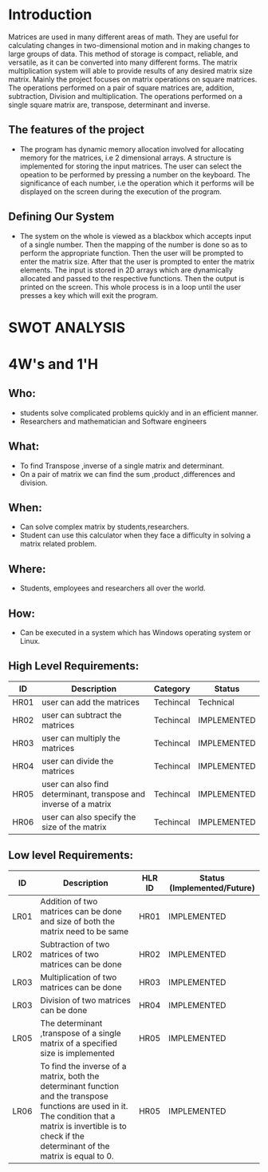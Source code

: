# Introduction

 Matrices are used in many different areas of math. They are useful for calculating changes in two-dimensional motion and in making changes to large groups of data. This method of storage is compact, reliable, and versatile, as it can be converted into many different forms. 
 The  matrix multiplication system will able to provide results of any desired matrix size matrix. Mainly the  project focuses on matrix operations on square matrices. The operations performed on a pair of square matrices are, addition, subtraction, Division and multiplication. The operations performed on a single square matrix are, transpose, determinant and inverse.



 ## The features of the project

 * The program has dynamic memory allocation involved for allocating memory for the matrices, i.e 2 dimensional arrays. A structure is implemented for storing the input matrices. The user can select the opeation to be performed by pressing a number on the keyboard. The significance of each number, i.e the operation which it performs will be displayed on the screen during the execution of the program.

## Defining Our System

* The system on the whole is viewed as a blackbox which accepts input of a single number. Then the mapping of the number is done so as to perform the appropriate function. Then the user will be prompted to enter the matrix size. After that the user is prompted to enter the matrix elements. The input is stored in 2D arrays which are dynamically allocated and passed to the respective functions. Then the output is printed on the screen. This whole process is in a loop until the user presses a key which will exit the program.


# SWOT ANALYSIS




# 4W&#39;s and 1&#39;H

## Who:
 * students solve complicated problems quickly and in an efficient manner.
 * Researchers and mathematician and Software engineers


## What:
 * To find Transpose ,inverse of a single matrix and determinant.
 * On a pair of matrix  we can find the sum ,product ,differences and division.


## When:
 * Can  solve complex matrix by students,researchers.
 * Student can use this calculator when they face a difficulty in solving a matrix related problem.



## Where:
 * Students, employees and researchers all over the world.

## How:
 * Can be executed in a system which has  Windows operating system or Linux.


 ## High Level Requirements: 
| ID | Description | Category | Status | 
| ----- | ----- | ------- | ---------|
| HR01 | user can add the matrices | Techincal |Technical| IMPLEMENTED |
| HR02 | user can subtract the matrices | Techincal | IMPLEMENTED | 
| HR03 | user can multiply the matrices | Techincal |  IMPLEMENTED  |
| HR04 | user can divide  the matrices  | Techincal |  IMPLEMENTED  |
| HR05 | user can also  find determinant, transpose and inverse of a matrix | Techincal |  IMPLEMENTED  |
| HR06 | user can also  specify the size of the matrix| Techincal |  IMPLEMENTED  |
##  Low level Requirements:
 
| ID | Description | HLR ID | Status (Implemented/Future) |
| ------ | --------- | ------ | ----- |
| LR01 | Addition of two matrices can be done  and size of both the matrix need to be same | HR01 |  IMPLEMENTED |
| LR02 | Subtraction of two matrices of two matrices can be  done | HR02 | IMPLEMENTED |
| LR03 | Multiplication of two matrices can be  done | HR03 |  IMPLEMENTED  |
| LR03 | Division of two matrices can be  done | HR04 |  IMPLEMENTED  |
| LR05 | The determinant ,transpose of a single matrix of a specified size is implemented| HR05 |  IMPLEMENTED  |
| LR06 | To find the inverse of a matrix, both the determinant function and the transpose functions are used in it. The condition that a matrix is invertible is to check if the determinant of the matrix is equal to 0. | HR05 |  IMPLEMENTED  |
